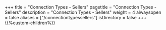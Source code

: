 +++
title = "Connection Types - Sellers"
pagetitle = "Connection Types - Sellers"
description = "Connection Types - Sellers"
weight = 4
alwaysopen = false
aliases = ["/connectiontypessellers"]
isDirectory = false
+++
{{%custom-children%}}
